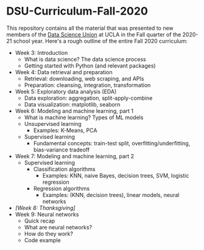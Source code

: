 # DSU-Curriculum-Fall-2020
This repository contains all the material that was presented to new members of the [Data Science Union](http://datascienceunion.com/) at UCLA in the Fall quarter of the 2020-21 school year. Here's a rough outline of the entire Fall 2020 curriculum:

* Week 3: Introduction
    * What is data science? The data science process
    * Getting started with Python (and relevant packages)
* Week 4: Data retrieval and preparation
    * Retrieval: downloading, web scraping, and APIs
    * Preparation: cleansing, integration, transformation
* Week 5: Exploratory data analysis (EDA)
    * Data exploration: aggregation, split-apply-combine
    * Data visualization: matplotlib, seaborn
* Week 6: Modeling and machine learning, part 1
    * What is machine learning? Types of ML models
    * Unsupervised learning
        * Examples: K-Means, PCA
    * Supervised learning
        * Fundamental concepts: train-test split, overfitting/underfitting, bias-variance tradeoff
* Week 7: Modeling and machine learning, part 2
    * Supervised learning
        * Classification algorithms
            * Examples: KNN, naive Bayes, decision trees, SVM, logistic regression
        * Regression algorithms
            * Examples: (KNN, decision trees), linear models, neural networks
* *[Week 8: Thanksgiving]*
* Week 9: Neural networks
    * Quick recap
    * What are neural networks?
    * How do they work?
    * Code example
